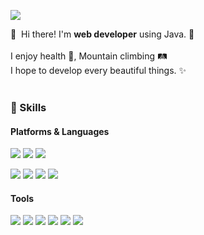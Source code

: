 <p>
  <a href="mailto:doanqn@naver.com" target="_blank"><img src="https://img.shields.io/badge/doanqn@naver.com-EA4335?style=flat-square&logo=Naver&logoColor=white"/></a>
</p>

<p>
  👋&nbsp; Hi there! I'm <b>web developer</b> using Java. 🚀<br/><br/>
  I enjoy health 💖, Mountain climbing 🛤<br/>
  I hope to develop every beautiful things. ✨ <br/><br/>
</p>

### 💪 Skills
#### Platforms & Languages
<p>
  <img src="https://img.shields.io/badge/Oracle-000000?style=flat-square&logo=Oracle&logoColor=white"/>
  <img src="https://img.shields.io/badge/MySQL-61DAFB?style=flat-square&logo=MySQL&logoColor=black"/>
  <img src="https://img.shields.io/badge/Spring-6DB33F?style=flat-square&logo=Spring&logoColor=white"/>
</p>
<p>
  <img src="https://img.shields.io/badge/Java-007396?style=flat-square&logo=Java&logoColor=white"/>
  <img src="https://img.shields.io/badge/jQuery-0095D5?style=flat-square&logo=jQuery&logoColor=white"/> 
  <img src="https://img.shields.io/badge/JavaScript-FA7343?style=flat-square&logo=JavaScript&logoColor=white"/>
  <img src="https://img.shields.io/badge/HTML5-3178C6?style=flat-square&logo=HTML5&logoColor=white"/>
</p>

#### Tools
<p>
  <img src="https://img.shields.io/badge/Eclipse IDE-3DDC84?style=flat-square&logo=Eclipse IDE&logoColor=white"/>
  <img src="https://img.shields.io/badge/Postman-B7178C?style=flat-square&logo=Postman&logoColor=white"/>
  <img src="https://img.shields.io/badge/GitHub-FFCA28?style=flat-square&logo=GitHub&logoColor=black"/>
  <img src="https://img.shields.io/badge/Spring Security-39477F?style=flat-square&logo=Spring Security&logoColor=white"/>
  <img src="https://img.shields.io/badge/Spring Boot-683D87?style=flat-square&logo=Spring Boot&logoColor=white"/>
  <img src="https://img.shields.io/badge/Git-F05032?style=flat-square&logo=Git&logoColor=white"/>
</p>
